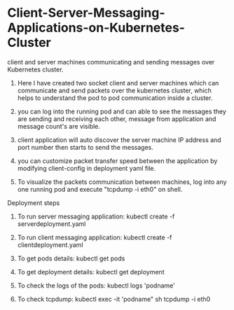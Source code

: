 # Client-Server-Messaging-Applications-on-Kubernetes-Cluster

client and server machines communicating and sending messages over Kubernetes cluster.

1. Here I have created two socket client and server machines which can communicate and send packets over the kubernetes cluster, which helps to understand the pod to pod communication inside a cluster.

2. you can log into the running pod and can able to see the messages they are sending and receiving each other, message from application and message count's are visible.

3. client application will auto discover the server machine IP address and port number then starts to send the messages.

4. you can customize packet transfer speed between the application by modifying client-config in deployment yaml file.

5. To visualize the packets communication between machines, log into any one running pod and execute "tcpdump -i eth0" on shell.

Deployment steps

1. To run server messaging application:
   kubectl create -f serverdeployment.yaml

2. To run client messaging application:
   kubectl create -f clientdeployment.yaml

3. To get pods details:
   kubectl get pods

4. To get deployment details:
   kubectl get deployment

5. To check the logs of the pods:
   kubectl logs 'podname'

6. To check tcpdump:
   kubectl exec -it 'podname" sh
   tcpdump -i eth0
